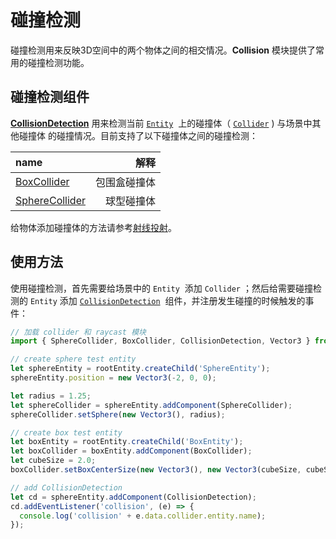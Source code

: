 # 碰撞检测

碰撞检测用来反映3D空间中的两个物体之间的相交情况。**Collision** 模块提供了常用的碰撞检测功能。


## 碰撞检测组件

**[CollisionDetection]({{book.api}}classes/core.collisiondetection.html)** 用来检测当前 [`Entity`]({{book.api}}classes/core.entity.html)  上的碰撞体（ [`Collider`]({{book.api}}classes/core.collider.html) ) 与场景中其他碰撞体 的碰撞情况。目前支持了以下碰撞体之间的碰撞检测：

| name | 解释 |
| :--- | ---: |
| [BoxCollider]({{book.api}}classes/core.aboxcollider.html) | 包围盒碰撞体 |
| [SphereCollider]({{book.api}}classes/core.aspherecollider.html) | 球型碰撞体 |


给物体添加碰撞体的方法请参考[射线投射]({{book.docs}}component/ray.html)。

## 使用方法

使用碰撞检测，首先需要给场景中的 `Entity`  添加 `Collider` ；然后给需要碰撞检测的 `Entity` 添加 [`CollisionDetection`]({{book.api}}classes/core.collisiondetection.html)  组件，并注册发生碰撞的时候触发的事件：


```typescript
// 加载 collider 和 raycast 模块
import { SphereCollider, BoxCollider, CollisionDetection, Vector3 } from 'oasis-engine';

// create sphere test entity
let sphereEntity = rootEntity.createChild('SphereEntity');
sphereEntity.position = new Vector3(-2, 0, 0);

let radius = 1.25;
let sphereCollider = sphereEntity.addComponent(SphereCollider);
sphereCollider.setSphere(new Vector3(), radius);

// create box test entity
let boxEntity = rootEntity.createChild('BoxEntity');
let boxCollider = boxEntity.addComponent(BoxCollider);
let cubeSize = 2.0;
boxCollider.setBoxCenterSize(new Vector3(), new Vector3(cubeSize, cubeSize, cubeSize));

// add CollisionDetection
let cd = sphereEntity.addComponent(CollisionDetection);
cd.addEventListener('collision', (e) => {
  console.log('collision' + e.data.collider.entity.name);
});
```
